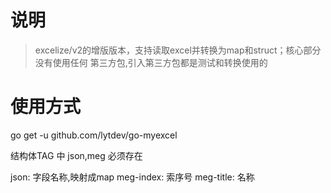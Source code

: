 # 说明
>excelize/v2的增版版本，支持读取excel并转换为map和struct；核心部分 没有使用任何 第三方包,引入第三方包都是测试和转换使用的

# 使用方式
go get -u github.com/lytdev/go-myexcel


结构体TAG 中 json,meg 必须存在

json: 字段名称,映射成map
meg-index: 索序号
meg-title: 名称
